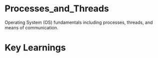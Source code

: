 # Processes_and_Threads
Operating System (OS) fundamentals including processes, threads, and means of communication.

# Key Learnings

